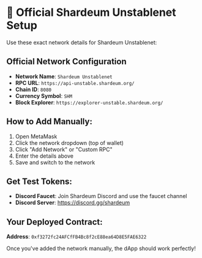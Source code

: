 # 🔧 Official Shardeum Unstablenet Setup

Use these exact network details for Shardeum Unstablenet:

## Official Network Configuration
- **Network Name**: `Shardeum Unstablenet`
- **RPC URL**: `https://api-unstable.shardeum.org/`
- **Chain ID**: `8080`
- **Currency Symbol**: `SHM`
- **Block Explorer**: `https://explorer-unstable.shardeum.org/`

## How to Add Manually:

1. Open MetaMask
2. Click the network dropdown (top of wallet)
3. Click "Add Network" or "Custom RPC"
4. Enter the details above
5. Save and switch to the network

## Get Test Tokens:
- **Discord Faucet**: Join Shardeum Discord and use the faucet channel
- **Discord Server**: https://discord.gg/shardeum

## Your Deployed Contract:
**Address**: `0xf3272fc24AFCfFB4Bc8f2cE88ea64D8E5FAE6322`

Once you've added the network manually, the dApp should work perfectly!